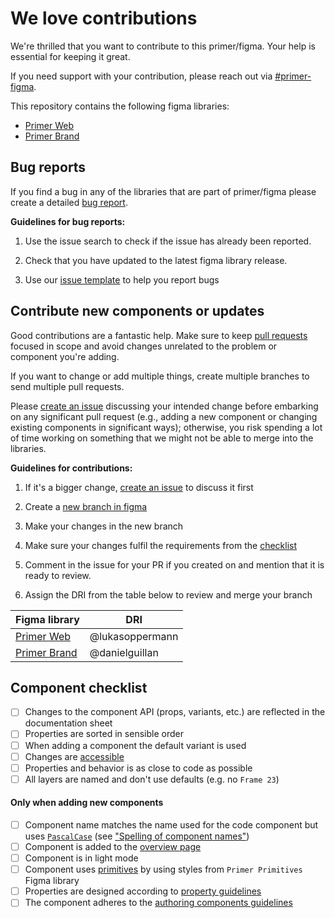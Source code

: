 # We love contributions

We're thrilled that you want to contribute to this primer/figma. Your help is essential for keeping it great.

If you need support with your contribution, please reach out via [#primer-figma](https://github.slack.com/archives/C049REXSRBQ).

This repository contains the following figma libraries:
- [Primer Web](https://www.figma.com/file/GCvY3Qv8czRgZgvl1dG6lp/Primer-Web)
- [Primer Brand](https://www.figma.com/file/BJ95AjraesmRCWsKA013GS/Primer-Brand)

## Bug reports
If you find a bug in any of the libraries that are part of primer/figma please create a detailed [bug report](https://github.com/primer/figma/issues/new?assignees=&labels=bug%2Ctriage&template=bug.yml&title=%5BBug%5D%3A+).

**Guidelines for bug reports:**

1. Use the issue search to check if the issue has already been reported.

1. Check that you have updated to the latest figma library release.

2. Use our [issue template](https://github.com/primer/figma/issues/new?assignees=&labels=bug%2Ctriage&template=bug.yml&title=%5BBug%5D%3A+) to help you report bugs

## Contribute new components or updates

Good contributions are a fantastic help. Make sure to keep [pull requests](https://help.figma.com/hc/en-us/articles/360063144053-Guide-to-branching) focused in scope and avoid changes unrelated to the problem or component you're adding.

If you want to change or add multiple things, create multiple branches to send multiple pull requests.

Please [create an issue](https://github.com/primer/figma/issues/new) discussing your intended change before embarking on any significant pull request (e.g., adding a new component or changing existing components in significant ways); otherwise, you risk spending a lot of time working on something that we might not be able to merge into the libraries.

**Guidelines for contributions:**

1. If it's a bigger change, [create an issue](https://github.com/primer/figma/issues/new) to discuss it first

1. Create a [new branch in figma](https://www.youtube.com/watch?v=tbNCGEC2G1E)

1. Make your changes in the new branch

1. Make sure your changes fulfil the requirements from the [checklist](#component-checklist)

2. Comment in the issue for your PR if you created on and mention that it is ready to review.

3. Assign the DRI from the table below to review and merge your branch

Figma library | DRI
--- | ---
[Primer Web](https://www.figma.com/file/GCvY3Qv8czRgZgvl1dG6lp/Primer-Web) | @lukasoppermann
[Primer Brand](https://www.figma.com/file/BJ95AjraesmRCWsKA013GS/Primer-Brand) | @danielguillan

## Component checklist

- [ ] Changes to the component API (props, variants, etc.) are reflected in the documentation sheet
- [ ] Properties are sorted in sensible order
- [ ] When adding a component the default variant is used
- [ ] Changes are [accessible](https://primer.style/design/accessibility/guidelines)
- [ ] Properties and behavior is as close to code as possible
- [ ] All layers are named and don't use defaults (e.g. no `Frame 23`)

#### Only when adding new components

- [ ] Component name matches the name used for the code component but uses [`PascalCase`](https://techterms.com/definition/pascalcase) (see ["Spelling of component names"](https://github.com/github/primer/blob/main/adrs/2022-02-15-spelling-of-component-names.md#consequences))
- [ ] Component is added to the [overview page](https://www.figma.com/file/GCvY3Qv8czRgZgvl1dG6lp/Primer-Web?node-id=4398%3A2354)
- [ ] Component is in light mode
- [ ] Component uses [primitives](https://primer.style/design/foundations/color) by using styles from `Primer Primitives` Figma library
- [ ] Properties are designed according to [property guidelines](https://github.com/primer/figma/blob/main/docs/authoring-components.md#writing-properties)
- [ ] The component adheres to the [authoring components guidelines](https://github.com/primer/figma/blob/main/docs/authoring-components.md#authoring-components-in-figma)
